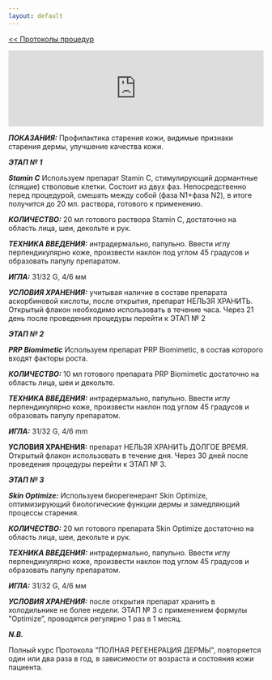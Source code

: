 ```yaml
---
layout: default
---
```

[<< Протоколы процедур](./)

<iframe width="100%" height="auto" frameborder="0" src="https://mega.nz/embed/1OdjnaqQ#bnXBUqniBHP6aNSw1xYYsOxBF1I7OXqzFPLd6OCfxTI" allowfullscreen ></iframe>

_**ПОКАЗАНИЯ:**_ Профилактика старения кожи, видимые признаки старения дермы, улучшение качества кожи.

_**ЭТАП № 1**_

_**Stamin C**_ Используем препарат Stamin C, стимулирующий дормантные (спящие) стволовые клетки. Состоит из двух фаз. Непосредственно перед процедурой, смешать между собой (фаза N1+фаза N2), в итоге получится до 20 мл. раствора, готового к применению.

_**КОЛИЧЕСТВО:**_ 20 мл готового раствора Stamin C, достаточно на область лица, шеи, декольте и рук.

_**ТЕХНИКА ВВЕДЕНИЯ:**_ интрадермально, папульно. Ввести иглу перпендикулярно коже, произвести наклон под углом 45 градусов и образовать папулу препаратом.

_**ИГЛА:**_ 31/32 G, 4/6 мм

_**УСЛОВИЯ ХРАНЕНИЯ:**_ учитывая наличие в составе препарата аскорбиновой кислоты, после открытия, препарат НЕЛЬЗЯ ХРАНИТЬ. Открытый флакон необходимо использовать в течение часа. Через 21 день после проведения процедуры перейти к ЭТАП № 2

_**ЭТАП № 2**_

_**PRP Biomimetic**_ Используем препарат PRP Biomimetic, в состав которого входят факторы роста.

_**КОЛИЧЕСТВО:**_ 10 мл готового препарата PRP Biomimetic достаточно на область лица, шеи и декольте.

_**ТЕХНИКА ВВЕДЕНИЯ:**_ интрадермально, папульно. Ввести иглу перпендикулярно коже, произвести наклон под углом 45 градусов и образовать папулу препаратом.

_**ИГЛА:**_ 31/32 G, 4/6 mm

**УСЛОВИЯ ХРАНЕНИЯ:** препарат НЕЛЬЗЯ ХРАНИТЬ ДОЛГОЕ ВРЕМЯ. Открытый флакон использовать в течение дня. Через 30 дней после проведения процедуры перейти к ЭТАП № 3.

_**ЭТАП № 3**_

_**Skin Optimize:**_ Используем биорегенерант Skin Optimize, оптимизирующий биологические функции дермы и замедляющий процессы старения.

_**КОЛИЧЕСТВО:**_ 20 мл готового препарата Skin Optimize достаточно на область лица, шеи, декольте и рук.

_**ТЕХНИКА ВВЕДЕНИЯ:**_ интрадермально, папульно. Ввести иглу перпендикулярно коже, произвести наклон под углом 45 градусов и образовать папулу препаратом.

_**ИГЛА:**_ 31/32 G, 4/6 мм

_**УСЛОВИЯ ХРАНЕНИЯ:**_ после открытия препарат хранить в холодильнике не более недели. ЭТАП № 3 с применением формулы "Optimize”, проводятся регулярно 1 раз в 1 месяц.

_**N.B.**_

Полный курс Протокола "ПОЛНАЯ РЕГЕНЕРАЦИЯ ДЕРМЫ", повторяется один или два раза в год, в зависимости от возраста и состояния кожи пациента.
